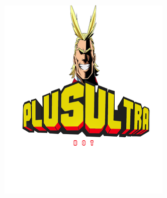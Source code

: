 <h1 align="center">
  <img src="Assets/Plus Ultra Bot.png" alt="PLUS ULTRA" width = 700px, height = 600px></a>
  <br>
</h1>
